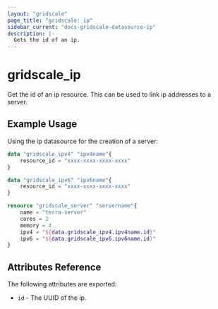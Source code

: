 ```yaml
---
layout: "gridscale"
page_title: "gridscale: ip"
sidebar_current: "docs-gridscale-datasource-ip"
description: |-
  Gets the id of an ip.
---
```


# gridscale_ip

Get the id of an ip resource. This can be used to link ip addresses to a server.

## Example Usage

Using the ip datasource for the creation of a server:

```terraform
data "gridscale_ipv4" "ipv4name"{
	resource_id = "xxxx-xxxx-xxxx-xxxx"
}

data "gridscale_ipv6" "ipv6name"{
	resource_id = "xxxx-xxxx-xxxx-xxxx"
}

resource "gridscale_server" "servername"{
	name = "terra-server"
	cores = 2
	memory = 4
	ipv4 = "${data.gridscale_ipv4.ipv4name.id}"
	ipv6 = "${data.gridscale_ipv6.ipv6name.id}"
}
```

## Attributes Reference

The following attributes are exported:

* `id` - The UUID of the ip.
